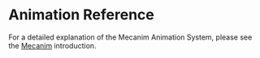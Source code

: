 Animation Reference
===================


For a detailed explanation of the Mecanim Animation System, please see the [Mecanim](AnimationOverview) introduction.

